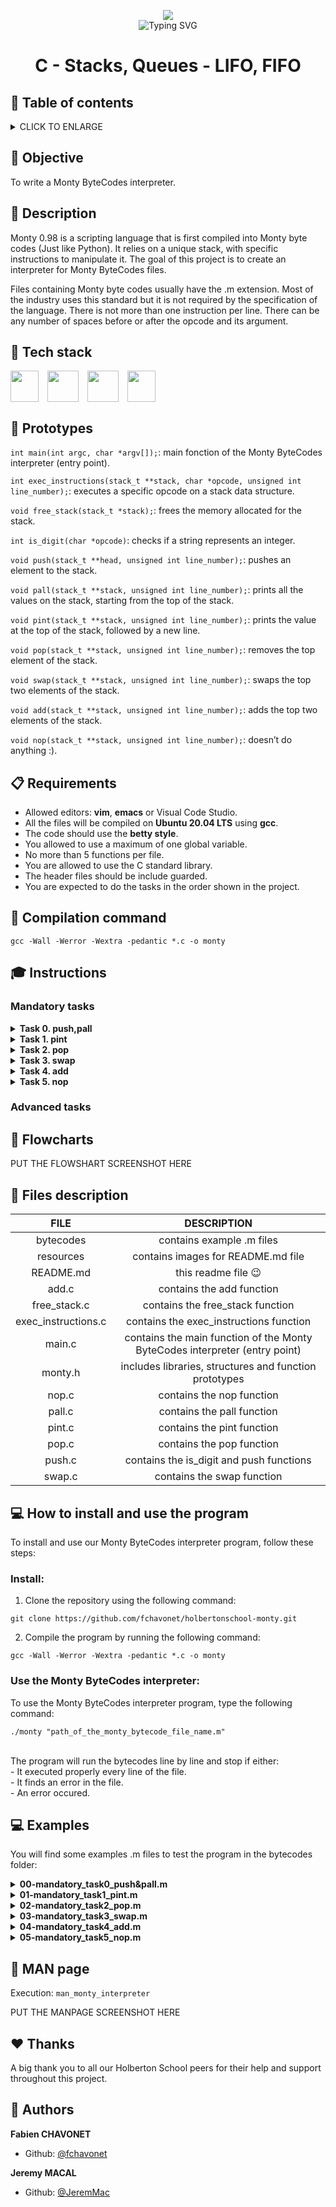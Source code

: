 <p align="center">
	<img src="https://apply.holbertonschool.com/holberton-logo.png">
	<br>
	<img src="https://readme-typing-svg.herokuapp.com?font=Open+Sans&weight=900&pause=1000&color=1D5ABD&center=true&vCenter=true&width=500&lines=LOW+LEVEL+PROGRAMMING+PROJECT+IN+C" alt="Typing SVG" />
</p>

#
# <p align="center">C - Stacks, Queues - LIFO, FIFO</p>

## :bookmark: Table of contents

<details>
        <summary>
		CLICK TO ENLARGE
        </summary>
        :memo: <a href="#objective">Objective</a>
        <br>
	    :page_facing_up: <a href="#description">Description</a>
        <br>
        :hammer: <a href="#tech-stack">Tech stack</a>
        <br>
        :floppy_disk: <a href="#prototype">Prototypes</a>
        <br>
        :clipboard: <a href="#requirements">Requirements</a>
        <br>
        :floppy_disk: <a href="#compilation-command">Compilation command</a>
        <br>
        :mortar_board: <a href="#instructions">Instructions</a>
        <br>
        :bookmark_tabs: <a href="#flowcharts">Flowcharts</a>
        <br>
        :open_file_folder: <a href="#files-description">Files description</a>
        <br>
        :computer: <a href="#install_use">How to install and use the program</a>
		<br>
        :blue_book: <a href="#examples">Examples</a>
        <br>
        :blue_book: <a href="#man-page">MAN page</a>
        <br>
        :heartpulse: <a href="#thanks">Thanks</a>
        <br>
        :construction_worker: <a href="#authors">Authors</a>
</details>

## :memo: <span id="objective">Objective</span>

To write a Monty ByteCodes interpreter.

## :page_facing_up: <span id="description">Description</span>

Monty 0.98 is a scripting language that is first compiled into Monty byte codes (Just like Python). It relies on a unique stack, with specific instructions to manipulate it. The goal of this project is to create an interpreter for Monty ByteCodes files.

Files containing Monty byte codes usually have the .m extension. Most of the industry uses this standard but it is not required by the specification of the language. There is not more than one instruction per line. There can be any number of spaces before or after the opcode and its argument.

## :hammer: <span id="tech-stack">Tech stack</span>

<div style="display: flex;">
	<img width="45px" height="50px" src="https://upload.wikimedia.org/wikipedia/commons/1/19/C_Logo.png">
    &emsp;
	<img width="50px" height="50px" src="https://upload.wikimedia.org/wikipedia/commons/thumb/a/ab/Logo-ubuntu_cof-orange-hex.svg/1200px-Logo-ubuntu_cof-orange-hex.svg.png">
	&emsp;
	<img wigth="50px" height="50px" src="https://upload.wikimedia.org/wikipedia/commons/thumb/9/9f/Vimlogo.svg/544px-Vimlogo.svg.png">
    &emsp;
    <img width="45px" height="50px"
src="https://upload.wikimedia.org/wikipedia/commons/thumb/9/9a/Visual_Studio_Code_1.35_icon.svg/2048px-Visual_Studio_Code_1.35_icon.svg.png">
</div>

## :floppy_disk: <span id="prototype">Prototypes</span>

`int main(int argc, char *argv[]);`: main fonction of the Monty ByteCodes interpreter (entry point).

`int exec_instructions(stack_t **stack, char *opcode, unsigned int line_number);`: executes a specific opcode on a stack data structure.

`void free_stack(stack_t *stack);`: frees the memory allocated for the stack.

`int is_digit(char *opcode)`: checks if a string represents an integer.

`void push(stack_t **head, unsigned int line_number);`: pushes an element to the stack.

`void pall(stack_t **stack, unsigned int line_number);`: prints all the values on the stack, starting from the top of the stack.

`void pint(stack_t **stack, unsigned int line_number);`: prints the value at the top of the stack, followed by a new line.

`void pop(stack_t **stack, unsigned int line_number);`: removes the top element of the stack.

`void swap(stack_t **stack, unsigned int line_number);`: swaps the top two elements of the stack.

`void add(stack_t **stack, unsigned int line_number);`: adds the top two elements of the stack.

`void nop(stack_t **stack, unsigned int line_number);`: doesn’t do anything :).

## :clipboard: <span id="requirements">Requirements</span>

- Allowed editors: **vim**, **emacs** or Visual Code Studio.
- All the files will be compiled on **Ubuntu 20.04 LTS** using **gcc**.
- The code should use the **betty style**.
- You allowed to use a maximum of one global variable.
- No more than 5 functions per file.
- You are allowed to use the C standard library.
- The header files should be include guarded.
- You are expected to do the tasks in the order shown in the project.

## :floppy_disk: <span id="compilation-command">Compilation command</a>

`gcc -Wall -Werror -Wextra -pedantic *.c -o monty`

## :mortar_board: <span id="instructions">Instructions</span>

### <span id="mandatory-tasks">Mandatory tasks</span>

<details>
	<summary>
		<b>Task 0. push,pall</b>
	</summary>
	Implement the push and pall opcodes.</li>
	<br><br>
	<b>The push opcode</b>
	<br>
	The opcode push pushes an element to the stack.
	<ul>
		<li>Usage: push "int".</li>
		<ul>
			<li>where "int" is an integer.</li>
		</ul>
		<li>
			if "int" is not an integer or if there is no argument given to push, print the error message L"line_number": usage: push integer, followed by a new line, and exit with the status EXIT_FAILURE.
		</li>
		<ul>
			<li>where is the line number in the file.</li>
		</ul>
		<li>You won’t have to deal with overflows. Use the atoi function.</li>
	</ul>
	<br>
	<b>The pall opcode</b>
	<br>
	The opcode pall prints all the values on the stack, starting from the top of the stack.
	<ul>
		<li>Usage pall.</li>
		<li>Format: see example.</li>
		<li>If the stack is empty, don’t print anything.</li>
	</ul>

```
julien@ubuntu:~/monty$ cat -e bytecodes/00.m
push 1$
push 2$
push 3$
pall$
julien@ubuntu:~/monty$ ./monty bytecodes/00.m
3
2
1
julien@ubuntu:~/monty$
```
</details>

<details>
	<summary>
		<b>Task 1. pint</b>
	</summary>
	Implement the pint opcode.
	<br><br>
	<b>The pint opcode</b>
	<br>
	The opcode pint prints the value at the top of the stack, followed by a new line.
	<ul>
		<li>Usage: pint.</li>
		<li>
			If the stack is empty, print the error message L"line_number": can't pint, stack empty, followed by a new line, and exit with the status EXIT_FAILURE.
		</li>
	</ul>

```
julien@ubuntu:~/monty$ cat bytecodes/06.m 
push 1
pint
push 2
pint
push 3
pint
julien@ubuntu:~/monty$ ./monty bytecodes/06.m 
1
2
3
julien@ubuntu:~/monty$ 
```
</details>

<details>
	<summary>
		<b>Task 2. pop</b>
	</summary>
	Implement the pop opcode.
	<br><br>
	<b>The pop opcode</b>
	<br>
	The opcode pop removes the top element of the stack.
	<ul>
		<li>Usage: pop.</li>
		<li>
			If the stack is empty, print the error message L"line_number": can't pop an empty stack, followed by a new line, and exit with the status EXIT_FAILURE.
		</li>
	</ul>

```
julien@ubuntu:~/monty$ cat bytecodes/07.m 
push 1
push 2
push 3
pall
pop
pall
pop
pall
pop
pall
julien@ubuntu:~/monty$ ./monty bytecodes/07.m 
3
2
1
2
1
1
julien@ubuntu:~/monty$ 
```
</details>

<details>
	<summary>
		<b>Task 3. swap</b>
	</summary>
	Implement the swap opcode.
	<br><br>
	<b>Implement the swap opcode.</b>
	<br>
	The opcode swap swaps the top two elements of the stack.
	<ul>
		<li>Usage: swap.</li>
		<li>
			If the stack contains less than two elements, print the error message L<line_number>: can't swap, stack too short, followed by a new line, and exit with the status EXIT_FAILURE.
		</li>
	</ul>

```
julien@ubuntu:~/monty$ cat bytecodes/09.m 
push 1
push 2
push 3
pall
swap
pall
julien@ubuntu:~/monty$ ./monty bytecodes/09.m 
3
2
1
2
3
1
julien@ubuntu:~/monty$ 
```
</details>

<details>
	<summary>
		<b>Task 4. add</b>
	</summary>
	Implement the add opcode.
	<br><br>
	<b>The add opcode</b>
	<br>
	The opcode add adds the top two elements of the stack.
	<ul>
		<li>Usage: add.</li>
		<li>
			If the stack contains less than two elements, print the error message L"line_number": can't add, stack too short, followed by a new line, and exit with the status EXIT_FAILURE.
		</li>
		<li>The result is stored in the second top element of the stack, and the top element is removed, so that at the end:</li>
		<ul>
			<li>The top element of the stack contains the result.</li>
			<li>The top element of the stack contains the result.</li>
		</ul>
	</ul>

```
julien@ubuntu:~/monty$ cat bytecodes/12.m 
push 1
push 2
push 3
pall
add
pall

julien@ubuntu:~/monty$ ./monty bytecodes/12.m 
3
2
1
5
1
julien@ubuntu:~/monty$
```
</details>

<details>
	<summary>
		<b>Task 5. nop</b>
	</summary>
	Implement the nop opcode.
	<br><br>
	<b>The nop opcode</b>
	<br>
	The opcode nop doesn’t do anything.
	<ul>
		<li>Usage: nop.</li>
	</ul>
</details>

### <span id="advanced-tasks">Advanced tasks</a>

## :bookmark_tabs: <span id="flowcharts">Flowcharts</a>

PUT THE FLOWSHART SCREENSHOT HERE

## :open_file_folder: <span id="files-description">Files description</span>

| FILE                | DESCRIPTION                                                                              |
|:-------------------:|:----------------------------------------------------------------------------------------:|
|      bytecodes      |                                contains example .m files                                 |
|      resources      |                            contains images for README.md file                            |
|      README.md      |                                 this readme file :wink:                                  |
|        add.c        |                                contains the add function                                 |
|     free_stack.c    |                             contains the free_stack function                             |
| exec_instructions.c |                          contains the exec_instructions function                         |
|       main.c        |        contains the main function of the Monty ByteCodes interpreter (entry point)       |
|       monty.h       |                   includes libraries, structures and function prototypes                 |
|       nop.c         |                                 contains the nop function                                |
|       pall.c        |                                 contains the pall function                               |
|       pint.c        |                                 contains the pint function                               | 
|       pop.c         |                                 contains the pop function                                |
|       push.c        |                         contains the is_digit and push functions                         |
|       swap.c        |                                 contains the swap function                               |

## :computer: <span id="install_use">How to install and use the program</a>

To install and use our Monty ByteCodes interpreter program, follow these steps:

### Install:

1. Clone the repository using the following command:
```
git clone https://github.com/fchavonet/holbertonschool-monty.git
```

2. Compile the program by running the following command:

```
gcc -Wall -Werror -Wextra -pedantic *.c -o monty
```

### Use the Monty ByteCodes interpreter:

To use the Monty ByteCodes interpreter program, type the following command:
```
./monty "path_of_the_monty_bytecode_file_name.m"
```
<br>
The program will run the bytecodes line by line and stop if either:
<br>
- It executed properly every line of the file.
<br>
- It finds an error in the file.
<br>
- An error occured.

## :computer: <span id="examples">Examples</a>

You will find some examples .m files to test the program in the bytecodes folder:

<details>
	<summary>
		<b>00-mandatory_task0_push&pall.m</b>
	</summary>
	<br>

```
push 1
push 2
push 3
pall
```

<b>Output:</b>

```
$ ./monty bytecodes/00-mandatory_task0_push\&pall.m 
3
2
1
$ 
```
</details>

<details>
	<summary>
		<b>01-mandatory_task1_pint.m</b>
	</summary>
	<br>

```
push 1
pint
push 2
pint
push 3
pint
```

<b>Output:</b>

```
$ ./monty bytecodes/01-mandatory_task1_pint.m.m 
1
2
3
$ 
```
</details>

<details>
	<summary>
		<b>02-mandatory_task2_pop.m</b>
	</summary>
	<br>

```
push 1
push 2
push 3
pall
pop
pall
pop
pall
pop
pall
```

<b>Output:</b>

```
$ ./monty bytecodes/02-mandatory_task2_pop.m 
3
2
1
2
1
1
```
</details>

<details>
	<summary>
		<b>03-mandatory_task3_swap.m</b>
	</summary>
	<br>

```
push 1
push 2
push 3
pall
swap
pall
```

<b>Output:</b>

```
$ ./monty bytecodes/03-mandatory_task3_swap.m 
3
2
1
2
3
1
$ 
```
</details>

<details>
	<summary>
		<b>04-mandatory_task4_add.m</b>
	</summary>
	<br>

```
push 1
push 2
push 3
pall
add
pall
```

<b>Output:</b>

```
$ ./monty bytecodes/04-mandatory_task4_add.m 
3
2
1
5
1
$ 
```
</details>

<details>
	<summary>
		<b>05-mandatory_task5_nop.m</b>
	</summary>
	<br>

```
nop
```

<b>Output:</b>

```
$ ./monty bytecodes/04-mandatory_task4_add.m 
$ 
```
</details>

## :blue_book: <span id="man-page">MAN page</a>

Execution: `man_monty_interpreter`

PUT THE MANPAGE SCREENSHOT HERE

## :hearts: <span id="thanks">Thanks</span>

A big thank you to all our Holberton School peers for their help and support throughout this project.
<br>

## :construction_worker: <span id="authors">Authors</span>
**Fabien CHAVONET**
- Github: [@fchavonet](https://github.com/fchavonet)

**Jeremy MACAL**
- Github: [@JeremMac](https://github.com/JeremMac)

